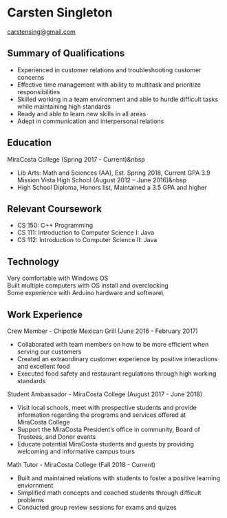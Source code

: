 # Carsten Singleton
  carstensing@gmail.com

## __Summary of Qualifications__
* Experienced in customer relations and troubleshooting customer concerns
* Effective time management with ability to multitask and prioritize responsibilities
* Skilled working in a team environment and able to hurdle difficult tasks while maintaining high standards
* Ready and able to learn new skills in all areas
* Adept in communication and interpersonal relations

## __Education__
MiraCosta College (Spring 2017 - Current)&nbsp
  * Lib Arts: Math and Sciences (AA), Est. Spring 2018, Current GPA 3.9
Mission Vista High School (August 2012 – June 2016)&nbsp
  * High School Diploma, Honors list, Maintained a 3.5 GPA and higher
  
## Relevant Coursework
  * CS 150: C++ Programming
  * CS 111: Introduction to Computer Science I: Java
  * CS 112: Introduction to Computer Science II: Java

## Technology
  Very comfortable with Windows OS\
  Built multiple computers with OS install and overclocking\
  Some experience with Arduino hardware and software\
  
## Work Experience
Crew Member - Chipotle Mexican Grill (June 2016 - February 2017)
  * Collaborated with team members on how to be more efficient when serving our customers
  * Created an extraordinary customer experience by positive interactions and excellent food
  * Executed food safety and restaurant regulations through high working standards

Student Ambassador - MiraCosta College (August 2017 - June 2018)
  * Visit local schools, meet with prospective students and provide information regarding the programs and services offered at    
        MiraCosta College
  * Support the MiraCosta President’s office in community, Board of Trustees, and Donor events
  * Educate potential MiraCosta students and guests by providing welcoming and informative campus tours
  
Math Tutor - MiraCosta College (Fall 2018 - Current) 
  * Built and maintained relations with students to foster a positive learning enviornment 
  * Simplified math concepts and coached students through difficult problems
  * Conducted group review sessions for exams and quizes


